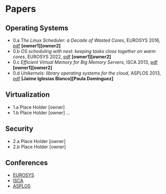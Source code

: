 # Papers

## Operating Systems

* 0.a _The Linux Scheduler: a Decade of Wasted Cores_, EUROSYS 2016, [pdf](https://people.ece.ubc.ca/sasha/papers/eurosys16-final29.pdf) **[owner1][owner2]**
* 0.b _OS scheduling with nest: keeping tasks close together on warm cores_, EUROSYS 2022, [pdf](https://inria.hal.science/hal-03612592/document) **[owner1][owner2]**
* 0.c _Efficient Virtual Memory for Big Memory Servers_, ISCA 2013, [pdf](https://research.cs.wisc.edu/multifacet/papers/isca13_direct_segment.pdf) **[owner1][owner2]**
* 0.d _Unikernels: library operating systems for the cloud_, ASPLOS 2013, [pdf](https://mort.io/publications/pdf/asplos13-unikernels.pdf) **[Jaime Iglesias Blanco][Paula Domínguez]**
  
## Virtualization

* 1.a Place Holder [owner]
* 1.b Place Holder [owner]
... 

## Security 

* 2.a Place Holder [owner]
* 2.b Place Holder [owner]

## Conferences
- [EUROSYS](http://portal.core.edu.au/conf-ranks/?search=EUROSYS&by=all&source=CORE2023&sort=atitle&page=1)
- [ISCA](http://portal.core.edu.au/conf-ranks/?search=ISCA&by=all&source=CORE2023&sort=atitle&page=1)
- [ASPLOS](http://portal.core.edu.au/conf-ranks/?search=ASPLOS&by=all&source=CORE2023&sort=atitle&page=1)
